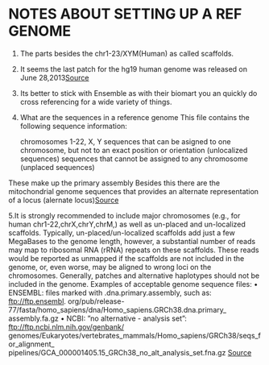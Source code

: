 # NOTES ABOUT SETTING UP A REF GENOME


1. The parts besides the chr1-23/XYM(Human) as called scaffolds.
2. It seems the last patch for the hg19 human genome was released on June 28,2013[Source](https://www.ncbi.nlm.nih.gov/grc/human)
3. Its better to stick with Ensemble as with their biomart you an quickly do cross referencing for a wide variety of things.
4. What are the sequences in a reference genome
This file contains the following sequence information:

    chromosomes 1-22, X, Y
    sequences that can be asigned to one chromosome, but not to an exact position or orientation (unlocalized sequences)
    sequences that cannot be assigned to any chromosome (unplaced sequences)

These make up the primary assembly
Besides this there are
the mitochondrial genome
sequences that provides an alternate representation of a locus (alernate locus)[Source](https://www.biostars.org/p/342482/)

5.It is strongly recommended to include major chromosomes (e.g., for human chr1-22,chrX,chrY,chrM,)
as well as un-placed and un-localized scaffolds. Typically, un-placed/un-localized scaffolds add just a
few MegaBases to the genome length, however, a substantial number of reads may map to ribosomal
RNA (rRNA) repeats on these scaffolds. These reads would be reported as unmapped if the scaffolds
are not included in the genome, or, even worse, may be aligned to wrong loci on the chromosomes.
Generally, patches and alternative haplotypes should not be included in the genome.
Examples of acceptable genome sequence files:
• ENSEMBL: files marked with .dna.primary.assembly, such as: ftp://ftp.ensembl.
org/pub/release-77/fasta/homo_sapiens/dna/Homo_sapiens.GRCh38.dna.primary_
assembly.fa.gz
• NCBI: ”no alternative - analysis set”:
ftp://ftp.ncbi.nlm.nih.gov/genbank/
genomes/Eukaryotes/vertebrates_mammals/Homo_sapiens/GRCh38/seqs_for_alignment_
pipelines/GCA_000001405.15_GRCh38_no_alt_analysis_set.fna.gz [Source](https://github.com/alexdobin/STAR/blob/master/doc/STARmanual.pdf)